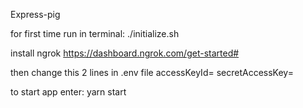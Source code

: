 Express-pig

for first time run in terminal:
./initialize.sh

install ngrok
https://dashboard.ngrok.com/get-started#

then change this 2 lines in .env file
accessKeyId=<YOUR AWS accessKeyId>
secretAccessKey=<YOUR AWS secretAccessKey>

to start app enter:
yarn start
